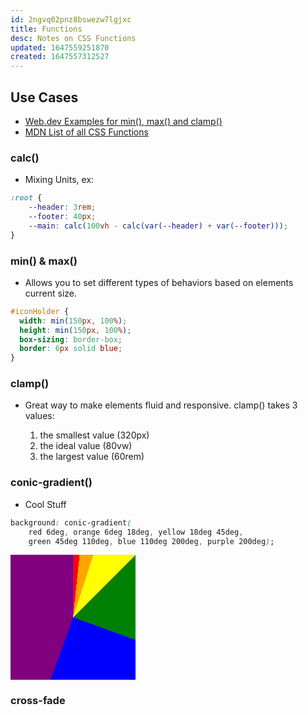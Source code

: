 ```yaml
---
id: 2ngvq02pnz8bswezw7lgjxc
title: Functions
desc: Notes on CSS Functions
updated: 1647559251870
created: 1647557312527
---
```

## Use Cases

- [Web.dev Examples for min(), max() and clamp()](https://web.dev/min-max-clamp/)
- [MDN List of all CSS Functions](https://developer.mozilla.org/en-US/docs/Web/CSS/CSS_Functions)

### calc()

- Mixing Units, ex:

```css
:root {
    --header: 3rem;
    --footer: 40px;
    --main: calc(100vh - calc(var(--header) + var(--footer)));
}
```

### min() & max()

- Allows you to set different types of behaviors based on elements current size.

```css
#iconHolder {
  width: min(150px, 100%);
  height: min(150px, 100%);
  box-sizing: border-box;
  border: 6px solid blue;
}
```

### clamp()

- Great way to make elements fluid and responsive. clamp() takes 3 values:

    1. the smallest value (320px)
    2. the ideal value (80vw)
    3. the largest value (60rem)

### conic-gradient()

- Cool Stuff

```css
background: conic-gradient( 
    red 6deg, orange 6deg 18deg, yellow 18deg 45deg, 
    green 45deg 110deg, blue 110deg 200deg, purple 200deg);
```

<div style="background: conic-gradient(red 6deg, orange 6deg 18deg, yellow 18deg 45deg, green 45deg 110deg, blue 110deg 200deg, purple 200deg);width:200px;height:200px" ></div>

### cross-fade
